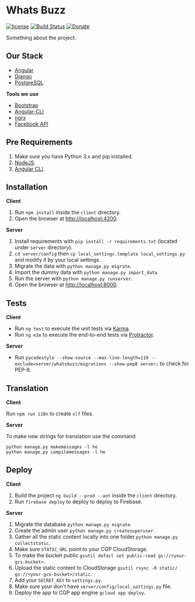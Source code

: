 # Whats Buzz

[![license][license-image]][license-url] [![Build Status][travis-image]][travis-url] [![Donate][donate-image]][donate-url]

Something about the project.

## Our Stack

  * [Angular](https://angular.io/)
  * [Django](https://www.djangoproject.com/)
  * [PostgreSQL](http://www.postgresql.org/)

**Tools we use**

  * [Bootstrap](http://getbootstrap.com/)
  * [Angular-CLI](https://cli.angular.io/)
  * [ngrx](https://github.com/ngrx)
  * [Facebook API](https://developers.facebook.com/)

## Pre Requirements

  1. Make sure you have Python 3.x and pip installed.
  2. [NodeJS](nodejs.org).
  3. [Angular CLI](https://github.com/angular/angular-cli).

## Installation

**Client**

  1. Run `npm install` inside the `client` directory.
  2. Open the browser at [http://localhost:4200](http://localhost:4200).

**Server**

  1. Install requirements with `pip install -r requirements.txt` (located under `server` directory).
  2. `cd server/config` then `cp local_settings.template local_settings.py` and modify it by your local settings.
  3. Migrate the data with `python manage.py migrate`.
  4. Import the dummy data with `python manage.py import_data`.
  5. Run the server with `python manage.py runserver`.
  6. Open the browser at [http://localhost:8000](http://localhost:8000).

## Tests

**Client**

  * Run `ng test` to execute the unit tests via [Karma](https://karma-runner.github.io).
  * Run `ng e2e` to execute the end-to-end tests via [Protractor](http://www.protractortest.org/).

**Server**

  * Run `pycodestyle --show-source --max-line-length=119 --exclude=server/whatsbuzz/migrations --show-pep8 server;` to check for PEP-8.

## Translation

**Client**

Run `npm run i18n` to create `xlf` files.

**Server**

To make new strings for translation use the command

```shell
python manage.py makemessages -l he
python manage.py compilemessages -l he
```

## Deploy

**Client**

  1. Build the project `ng build --prod --aot` inside the `client` directory.
  2. Run `firebase deploy` to deploy to deploy to Firebase.

**Server**

  1. Migrate the database `python manage.py migrate`.
  2. Create the admin user `python manage.py createsuperuser`.
  3. Gather all the static content locally into one folder `python manage.py collectstatic`.
  4. Make sure `STATIC_URL` point to your CGP CloudStorage.
  5. To make the bucket public `gsutil defacl set public-read gs://<your-gcs-bucket>`.
  6. Upload the static content to CloudStorage `gsutil rsync -R static/ gs://<your-gcs-bucket>/static`.
  7. Add your `SECRET_KEY` to `settings.py`.
  8. Make sure your don't have `server/config/local_settings.py` file.
  9. Deploy the app to CGP app engine `gcloud app deploy`.

[license-image]: https://img.shields.io/badge/license-ISC-blue.svg
[license-url]: https://github.com/nirgn975/WhatsBuzz/blob/master/LICENSE
[travis-image]: https://travis-ci.org/nirgn975/WhatsBuzz.svg?branch=master
[travis-url]: https://travis-ci.org/nirgn975/WhatsBuzz
[donate-image]: https://img.shields.io/badge/Donate-PayPal-lightgrey.svg
[donate-url]: https://www.paypal.me/nirgn/2
